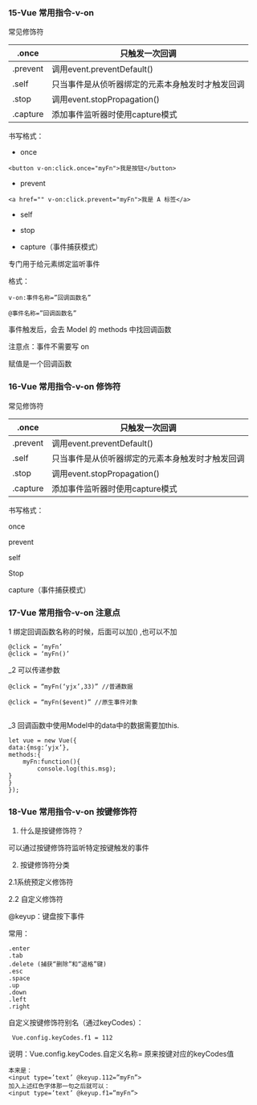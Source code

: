 ### 15-Vue 常用指令-v-on

常见修饰符

| .once    | 只触发一次回调                                   |
| -------- | ------------------------------------------------ |
| .prevent | 调用event.preventDefault()                       |
| .self    | 只当事件是从侦听器绑定的元素本身触发时才触发回调 |
| .stop    | 调用event.stopPropagation()                      |
| .capture | 添加事件监听器时使用capture模式                  |

 书写格式：

+ once

```
<button v-on:click.once="myFn">我是按钮</button>
```

+ prevent

```
<a href="" v-on:click.prevent="myFn">我是 A 标签</a>
```

+ self
+ stop

+ capture（事件捕获模式）







专门用于给元素绑定监听事件

格式：

```
v-on:事件名称=”回调函数名”

@事件名称=”回调函数名”
```



事件触发后，会去 Model 的 methods 中找回调函数

 

注意点：事件不需要写 on

 赋值是一个回调函数

### 16-Vue 常用指令-v-on 修饰符

常见修饰符

| .once    | 只触发一次回调                                   |
| -------- | ------------------------------------------------ |
| .prevent | 调用event.preventDefault()                       |
| .self    | 只当事件是从侦听器绑定的元素本身触发时才触发回调 |
| .stop    | 调用event.stopPropagation()                      |
| .capture | 添加事件监听器时使用capture模式                  |

 

书写格式：

once

prevent

self

Stop

capture（事件捕获模式）



### 17-Vue 常用指令-v-on 注意点

1 绑定回调函数名称的时候，后面可以加() ,也可以不加

 ```
@click = ‘myFn’
@click = ‘myFn()’  
 ```



 

_2 可以传递参数

```
@click = “myFn(‘yjx’,33)” //普通数据  

@click = “myFn($event)” //原生事件对象  


```

 

_3 回调函数中使用Model中的data中的数据需要加this.

```
let vue = new Vue({
data:{msg:’yjx’},
methods:{
    myFn:function(){
        console.log(this.msg);
}
}
});

```



### 18-Vue 常用指令-v-on 按键修饰符

1. 什么是按键修饰符？

可以通过按键修饰符监听特定按键触发的事件

 

2. 按键修饰符分类

2.1系统预定义修饰符

2.2 自定义修饰符

@keyup：键盘按下事件

常用：

```
.enter
.tab
.delete (捕获“删除”和“退格”键)
.esc
.space
.up
.down
.left
.right

```

自定义按键修饰符别名（通过keyCodes）：

```
 Vue.config.keyCodes.f1 = 112
```



 说明：Vue.config.keyCodes.自定义名称= 原来按键对应的keyCodes值

```
本来是：
<input type=’text’ @keyup.112=”myFn”>
加入上述红色字体那一句之后就可以：
<input type=’text’ @keyup.f1=”myFn”>

```


